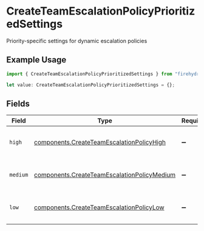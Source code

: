# CreateTeamEscalationPolicyPrioritizedSettings

Priority-specific settings for dynamic escalation policies

## Example Usage

```typescript
import { CreateTeamEscalationPolicyPrioritizedSettings } from "firehydrant/models/components";

let value: CreateTeamEscalationPolicyPrioritizedSettings = {};
```

## Fields

| Field                                                                                                      | Type                                                                                                       | Required                                                                                                   | Description                                                                                                |
| ---------------------------------------------------------------------------------------------------------- | ---------------------------------------------------------------------------------------------------------- | ---------------------------------------------------------------------------------------------------------- | ---------------------------------------------------------------------------------------------------------- |
| `high`                                                                                                     | [components.CreateTeamEscalationPolicyHigh](../../models/components/createteamescalationpolicyhigh.md)     | :heavy_minus_sign:                                                                                         | Settings for HIGH priority alerts                                                                          |
| `medium`                                                                                                   | [components.CreateTeamEscalationPolicyMedium](../../models/components/createteamescalationpolicymedium.md) | :heavy_minus_sign:                                                                                         | Settings for MEDIUM priority alerts                                                                        |
| `low`                                                                                                      | [components.CreateTeamEscalationPolicyLow](../../models/components/createteamescalationpolicylow.md)       | :heavy_minus_sign:                                                                                         | Settings for LOW priority alerts                                                                           |